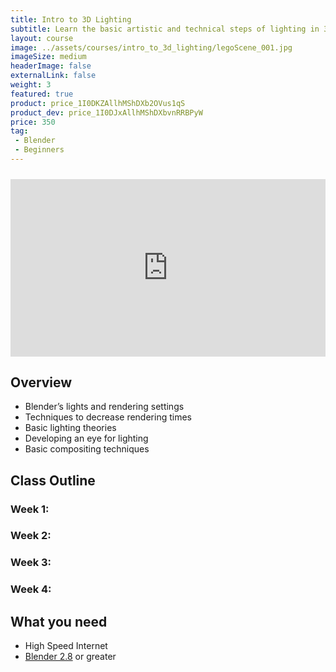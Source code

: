 ```yaml
---
title: Intro to 3D Lighting
subtitle: Learn the basic artistic and technical steps of lighting in 3D! We’ll be using Blender to light a character and interior set.
layout: course
image: ../assets/courses/intro_to_3d_lighting/legoScene_001.jpg
imageSize: medium
headerImage: false
externalLink: false
weight: 3
featured: true
product: price_1I0DKZAllhMShDXb2OVus1qS
product_dev: price_1I0DJxAllhMShDXbvnRRBPyW
price: 350
tag:
 - Blender
 - Beginners
---
```

<div style="padding:56.25% 0 0 0;position:relative;margin-top: 24px;">
    <iframe src="https://player.vimeo.com/video/492955040?title=0&byline=0&portrait=0&loop=1" style="position:absolute;top:0;left:0;width:100%;height:100%;" frameborder="0" allow="autoplay; fullscreen" allowfullscreen></iframe>
</div>

<script src="https://player.vimeo.com/api/player.js"></script>

## Overview
* Blender’s lights and rendering settings
* Techniques to decrease rendering times
* Basic lighting theories
* Developing an eye for lighting
* Basic compositing techniques

## Class Outline

### Week 1:

### Week 2:

### Week 3:

### Week 4:


## What you need
* High Speed Internet
* [Blender 2.8](https://www.blender.org/) or greater

